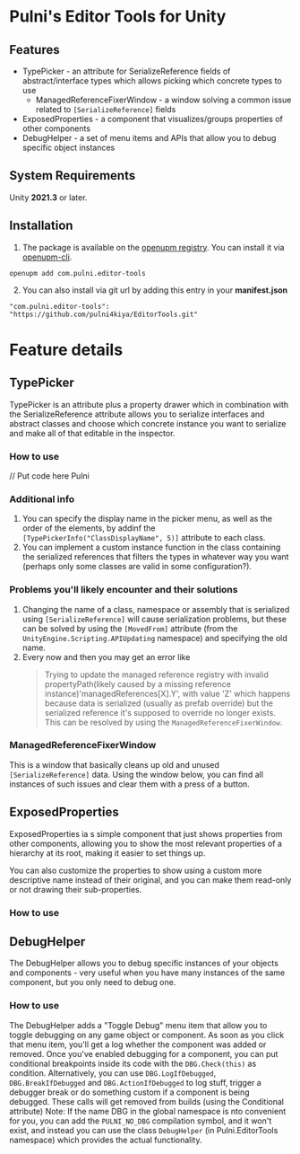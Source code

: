 # Pulni's Editor Tools for Unity

## Features
- TypePicker - an attribute for SerializeReference fields of abstract/interface types which allows picking which concrete types to use
  - ManagedReferenceFixerWindow - a window solving a common issue related to `[SerializeReference]` fields
- ExposedProperties - a component that visualizes/groups properties of other components
- DebugHelper - a set of menu items and APIs that allow you to debug specific object instances

## System Requirements
Unity **2021.3** or later.

## Installation
1. The package is available on the [openupm registry](https://openupm.com). You can install it via [openupm-cli](https://github.com/openupm/openupm-cli).
```
openupm add com.pulni.editor-tools
```
2. You can also install via git url by adding this entry in your **manifest.json**
```
"com.pulni.editor-tools": "https://github.com/pulni4kiya/EditorTools.git"
```

# Feature details
## TypePicker
TypePicker is an attribute plus a property drawer which in combination with the SerializeReference attribute allows you to serialize interfaces and abstract classes and choose which concrete instance you want to serialize and make all of that editable in the inspector.

### How to use
// Put code here Pulni

### Additional info
1. You can specify the display name in the picker menu, as well as the order of the elements, by addinf the `[TypePickerInfo("ClassDisplayName", 5)]` attribute to each class.
2. You can implement a custom instance function in the class containing the serialized references that filters the types in whatever way you want (perhaps only some classes are valid in some configuration?).

### Problems you'll likely encounter and their solutions
1. Changing the name of a class, namespace or assembly that is serialized using `[SerializeReference]` will cause serialization problems, but these can be solved by using the `[MovedFrom]` attribute (from the `UnityEngine.Scripting.APIUpdating` namespace) and specifying the old name.
2. Every now and then you may get an error like
   >Trying to update the managed reference registry with invalid propertyPath(likely caused by a missing reference instance)'managedReferences[X].Y', with value 'Z'
   which happens because data is serialized (usually as prefab override) but the serialized reference it's supposed to override no longer exists.
   This can be resolved by using the `ManagedReferenceFixerWindow`.

### ManagedReferenceFixerWindow
This is a window that basically cleans up old and unused `[SerializeReference]` data.
Using the window below, you can find all instances of such issues and clear them with a press of a button.

## ExposedProperties
ExposedProperties ia s simple component that just shows properties from other components, allowing you to show the most relevant properties of a hierarchy at its root, making it easier to set things up.

You can also customize the properties to show using a custom more descriptive name instead of their original, and you can make them read-only or not drawing their sub-properties.

### How to use

## DebugHelper
The DebugHelper allows you to debug specific instances of your objects and components - very useful when you have many instances of the same component, but you only need to debug one.

### How to use
The DebugHelper adds a "Toggle Debug" menu item that allow you to toggle debugging on any game object or component.
As soon as you click that menu item, you'll get a log whether the component was added or removed.
Once you've enabled debugging for a component, you can put conditional breakpoints inside its code with the `DBG.Check(this)` as condition.
Alternatively, you can use `DBG.LogIfDebugged`,  `DBG.BreakIfDebugged` and `DBG.ActionIfDebugged` to log stuff, trigger a debugger break or do something custom if a component is being debugged. These calls will get removed from builds (using the Conditional attribute)
Note: If the name DBG in the global namespace is nto convenient for you, you can add the `PULNI_NO_DBG` compilation symbol, and it won't exist, and instead you can use the class `DebugHelper` (in Pulni.EditorTools namespace) which provides the actual functionality.
